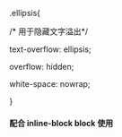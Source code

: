 .ellipsis{

  /* 用于隐藏文字溢出*/

  text-overflow: ellipsis;

  overflow: hidden;

  white-space: nowrap;

}

#### 配合 inline-block  block 使用

